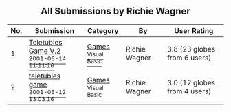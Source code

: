 ﻿<div align="center">

## All Submissions by Richie Wagner

</div>

No.  | Submission | Category | By   | User Rating
---- | ---------- | -------- | ---- | -----------
1 | [Teletubies Game V\.2<br /><sup>2001-06-14 11:11:16</sup>](https://github.com/Planet-Source-Code/richie-wagner-teletubies-game-v-2__1-24081) | [Games<br /><sup>Visual Basic</sup>](../ByCategory/games__1-38.md) | Richie Wagner | 3.8 (23 globes from 6 users)
2 | [teletubies game<br /><sup>2001-06-12 13:03:16</sup>](https://github.com/Planet-Source-Code/richie-wagner-teletubies-game__1-24025) | [Games<br /><sup>Visual Basic</sup>](../ByCategory/games__1-38.md) | Richie Wagner | 3.0 (12 globes from 4 users)
